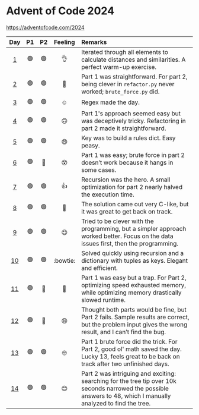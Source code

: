 # Advent of Code 2024

https://adventofcode.com/2024

| Day      | P1             | P2             | Feeling            | Remarks |
|:--------:|:--------------:|:--------------:|:------------------:|:--------|
| [1](01)  | :green_circle: | :green_circle: | :ok_hand:          | Iterated through all elements to calculate distances and similarities. A perfect warm-up exercise. |
| [2](02)  | :green_circle: | :green_circle: | :shrug:            | Part 1 was straightforward. For part 2, being clever in `refactor.py` never worked; `brute_force.py` did. |
| [3](03)  | :green_circle: | :green_circle: | :relaxed:          | Regex made the day. |
| [4](04)  | :green_circle: | :green_circle: | :upside_down_face: | Part 1's approach seemed easy but was deceptively tricky. Refactoring in part 2 made it straightforward. |
| [5](05)  | :green_circle: | :green_circle: | :smile:            | Key was to build a rules dict. Easy peasy. |
| [6](06)  | :green_circle: | :red_circle:   | :dizzy_face:	  | Part 1 was easy; brute force in part 2 doesn’t work because it hangs in some cases. |
| [7](07)  | :green_circle: | :green_circle: | :thumbsup:         | Recursion was the hero. A small optimization for part 2 nearly halved the execution time. |
| [8](08)  | :green_circle: | :green_circle: | :hand_over_mouth:  | The solution came out very C-like, but it was great to get back on track. |
| [9](09)  | :green_circle: | :green_circle: | :wink:             | Tried to be clever with the programming, but a simpler approach worked better. Focus on the data issues first, then the programming. |
| [10](10) | :green_circle: | :green_circle: | :bowtie:           | Solved quickly using recursion and a dictionary with tuples as keys. Elegant and efficient. |
| [11](11) | :green_circle: | :red_circle:   | :exploding_head:   | Part 1 was easy but a trap. For Part 2, optimizing speed exhausted memory, while optimizing memory drastically slowed runtime. |
| [12](12) | :green_circle: | :red_circle:   | :weary:            | Thought both parts would be fine, but Part 2 fails. Sample results are correct, but the problem input gives the wrong result, and I can’t find the bug. |
| [13](13) | :green_circle: | :green_circle: | :nerd_face:        | Part 1 brute force did the trick. For Part 2, good ol' math saved the day. Lucky 13, feels great to be back on track after two unfinished days. |
| [14](14) | :green_circle: | :green_circle: | :blush:            | Part 2 was intriguing and exciting: searching for the tree tip over 10k seconds narrowed the possible answers to 48, which I manually analyzed to find the tree. |
